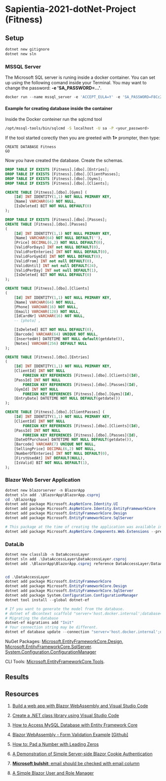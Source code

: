 # Sapientia-2021-dotNet-Project (Fitness)

## Setup

```PowerShell
dotnet new gitignore
dotnet new sln
```

### MSSQL Server

The Microsoft SQL server is runing inside a docker container. You can set up using the following comand inside your Terminal.
You may want to change the password: **-e 'SA_PASSWORD=...'**.

```PowerShell
docker run --name mssql_server -e 'ACCEPT_EULA=Y' -e 'SA_PASSWORD=F8Cc2bswB6H5Bk!u' -p 1433:1433 -d mcr.microsoft.com/mssql/server:2019-latest
```

#### Example for creating database inside the container

Inside the Docker conteiner run the sqlcmd tool

```sh
/opt/mssql-tools/bin/sqlcmd -S localhost -U sa -P <your_password>
```

If the tool started corectly then you are greeted with **1>** prompter, then type:

```SQLCmd
CREATE DATABASE Fitness
GO
```

Now you have created the database. Create the schemas.

```SQL
DROP TABLE IF EXISTS [Fitness].[dbo].[Entries];
DROP TABLE IF EXISTS [Fitness].[dbo].[ClientPasses];
DROP TABLE IF EXISTS [Fitness].[dbo].[Gyms];
DROP TABLE IF EXISTS [Fitness].[dbo].[Clients];

CREATE TABLE [Fitness].[dbo].[Gyms] (
    [Id] INT IDENTITY(1,1) NOT NULL PRIMARY KEY,
    [Name] VARCHAR(64) NOT NULL,
    [IsDeleted] BIT NOT NULL DEFAULT(0)
);

DROP TABLE IF EXISTS [Fitness].[dbo].[Passes];
CREATE TABLE [Fitness].[dbo].[Passes]
(
    [Id] INT IDENTITY(1,1) NOT NULL PRIMARY KEY,
    [Name] VARCHAR(64) NOT NULL DEFAULT(''),
    [Price] DECIMAL(6,2) NOT NULL DEFAULT(0),
    [ValidForDays] INT not NULL DEFAULT(0),
    [ValidForEnteries] INT NOT NULL DEFAULT(0),
    [ValidForGymId] INT NOT NULL DEFAULT(0),
    [ValidFrom] INT not null DEFAULT(0),
    [ValidUntil] INT not null DEFAULT(24),
    [ValidPerDay] INT not null DEFAULT(1),
    [IsDeleted] BIT NOT NULL DEFAULT(0)
);

CREATE TABLE [Fitness].[dbo].[Clients]
(
    [Id] INT IDENTITY(1,1) NOT NULL PRIMARY KEY,
    [Name] VARCHAR(64) NOT NULL,
    [Phone] VARCHAR(16) NOT NULL,
    [Email] VARCHAR(128) NOT NULL,
    [IdCardNr] VARCHAR(16) NOT NULL,
    -- [photo] ,

    [IsDeleted] BIT NOT NULL DEFAULT(0),
    [Barcode] VARCHAR(64) UNIQUE NOT NULL,
    [InsertedAt] DATETIME NOT NULL default(getdate()),
    [Notes] VARCHAR(256) DEFAULT NULL
);

CREATE TABLE [Fitness].[dbo].[Entries]
(
    [Id] INT IDENTITY(1,1) NOT NULL PRIMARY KEY,
    [ClientId] INT NOT NULL
        FOREIGN KEY REFERENCES [Fitness].[dbo].[Clients](Id),
    [PassId] INT NOT NULL
        FOREIGN KEY REFERENCES [Fitness].[dbo].[Passes](Id),
    [GymId] INT NOT NULL
        FOREIGN KEY REFERENCES [Fitness].[dbo].[Gyms](Id),
    [EntryDate] DATETIME NOT NULL DEFAULT(getdate())
);

CREATE TABLE [Fitness].[dbo].[ClientPasses] (
    [Id] INT IDENTITY(1,1) NOT NULL PRIMARY KEY,
    [ClientId] INT NOT NULL
        FOREIGN KEY REFERENCES [Fitness].[dbo].[Clients](Id),
    [PassId] INT NOT NULL
        FOREIGN KEY REFERENCES [Fitness].[dbo].[Passes](Id),
    [DateOfPurchase] DATETIME NOT NULL DEFAULT(getdate()),
    [Barcode] VARCHAR(7) UNIQUE NOT NULL,
    [SellingPrice] DECIMAL(6,2) NOT NULL,
    [NumberOfEnteries] INT NOT NULL DEFAULT(0),
    [FirstUsedAt] INT DEFAULT(NULL),
    [IsValid] BIT NOT NULL DEFAULT(1),
);
```

### Blazor Web Server Application

```PowerShell
dotnet new blazorserver -n BlazorApp
dotnet sln add .\BlazorApp\BlazorApp.csproj
cd .\BlazorApp
dotnet add package Microsoft.AspNetCore.Identity.UI
dotnet add package Microsoft.AspNetCore.Identity.EntityFrameworkCore
dotnet add package Microsoft.EntityFrameworkCore.Design
dotnet add package Microsoft.EntityFrameworkCore.SqlServer

# This package at the time of creating the application was available in prerelase form.
dotnet add package Microsoft.AspNetCore.Components.Web.Extensions --prerelease
```

### DataLib

```PowerShell
dotnet new classlib -n DataAccessLayer
dotnet sln add .\DataAccessLayer\DataAccessLayer.csproj
dotnet add .\BlazorApp\BlazorApp.csproj reference DataAccessLayer/DataAccessLayer.csproj


cd .\DataAccessLayer
dotnet add package Microsoft.EntityFrameworkCore
dotnet add package Microsoft.EntityFrameworkCore.Design
dotnet add package Microsoft.EntityFrameworkCore.SqlServer
dotnet add package System.Configuration.ConfigurationManager
dotnet tool install --global dotnet-ef

# If you want to generate the model from the database.
# dotnet ef dbcontext scaffold "server='host.docker.internal';database=Fitness;user=sa;pwd='F8Cc2bswB6H5Bk!u;'" "Microsoft.EntityFrameworkCore.SqlServer" -o .\Models
# Migrating the database
dotnet-ef migrations add "Init"
# Your connection string may be different.
dotnet ef database update --connection "server='host.docker.internal';database=Fitness;user=SA;pwd='F8Cc2bswB6H5Bk!u';"
```

NuGet Packages:
[Microsoft.EntityFrameworkCore.Design](https://www.nuget.org/packages/Microsoft.EntityFrameworkCore.Design/),
[Microsoft.EntityFrameworkCore.SqlServer](https://www.nuget.org/packages/Microsoft.EntityFrameworkCore.SqlServer/6.0.0-preview.3.21201.2).
[System.Configuration.ConfigurationManager](https://www.nuget.org/packages/System.Configuration.ConfigurationManager/6.0.0-preview.3.21201.4)

CLI Tools:
[Microsoft.EntityFrameworkCore.Tools](https://www.nuget.org/packages/Microsoft.EntityFrameworkCore.Tools/6.0.0-preview.3.21201.2).

## Results

## Resources

1. [Build a web app with Blazor WebAssembly and Visual Studio Code](https://docs.microsoft.com/en-us/learn/modules/build-blazor-webassembly-visual-studio-code/)

2. [Create a .NET class library using Visual Studio Code](https://docs.microsoft.com/en-us/dotnet/core/tutorials/library-with-visual-studio-code)

3. [How to Access MySQL Database with Entity Framework Core](https://youtu.be/N10QW_AIOnI)

4. [Blazor WebAssembly - Form Validation Example](https://jasonwatmore.com/post/2020/07/31/blazor-webassembly-form-validation-example) [[Github]](https://github.com/cornflourblue/blazor-webassembly-form-validation)

5. [How to: Pad a Number with Leading Zeros](https://docs.microsoft.com/en-us/dotnet/standard/base-types/how-to-pad-a-number-with-leading-zeros)

6. [A Demonstration of Simple Server-side Blazor Cookie Authentication](https://blazorhelpwebsite.com/ViewBlogPost/36)

7. [**Microsoft bulshit**: email should be checked with email column](https://stackoverflow.com/questions/50089448/cant-login-with-created-user-in-net-core-2-0)

8. [A Simple Blazor User and Role Manager](https://blazorhelpwebsite.com/ViewBlogPost/21)
